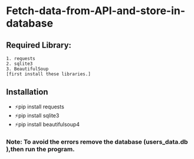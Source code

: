 # Fetch-data-from-API-and-store-in-database
## Required Library:
	1. requests
	2. sqlite3
	3. BeautifulSoup
	[first install these libraries.]


## Installation
- ⚡️pip install requests
- ⚡️pip install sqlite3
- ⚡️pip install beautifulsoup4

### Note: To avoid the errors remove the database (users_data.db ),then run the program.
